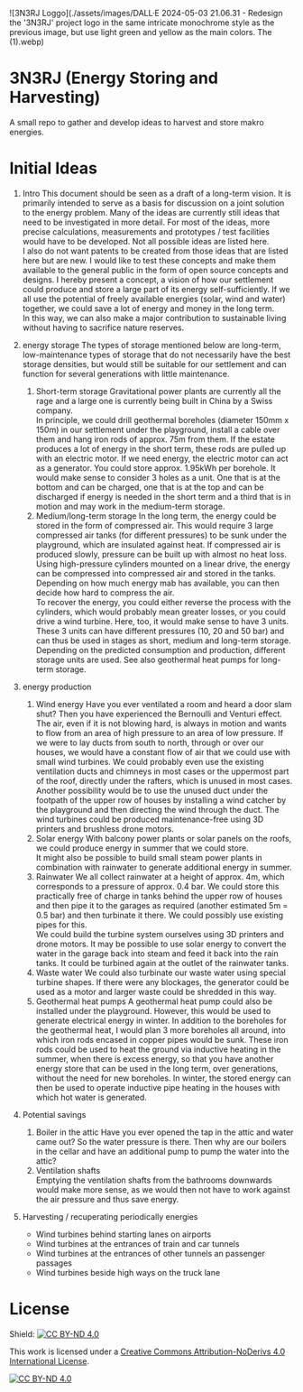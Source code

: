
![3N3RJ Loggo](./assets/images/DALL·E 2024-05-03 21.06.31 - Redesign the '3N3RJ' project logo in the same intricate monochrome style as the previous image, but use light green and yellow as the main colors. The (1).webp)

# 3N3RJ (Energy Storing and Harvesting)
A small repo to gather and develop ideas to harvest and store makro energies.

# Initial Ideas
1. Intro
This document should be seen as a draft of a long-term vision. It is primarily intended to serve as a basis for discussion on a joint solution to the energy problem. Many of the ideas are currently still ideas that need to be investigated in more detail. For most of the ideas, more precise calculations, measurements and prototypes / test facilities would have to be developed. Not all possible ideas are listed here.  
I also do not want patents to be created from those ideas that are listed here but are new. I would like to test these concepts and make them available to the general public in the form of open source concepts and designs.
I hereby present a concept, a vision of how our settlement could produce and store a large part of its energy self-sufficiently. If we all use the potential of freely available energies (solar, wind and water) together, we could save a lot of energy and money in the long term.  
In this way, we can also make a major contribution to sustainable living without having to sacrifice nature reserves. 

2. energy storage 
The types of storage mentioned below are long-term, low-maintenance types of storage that do not necessarily have the best storage densities, but would still be suitable for our settlement and can function for several generations with little maintenance. 

    1. Short-term storage 
    Gravitational power plants are currently all the rage and a large one is currently being built in China by a Swiss company.  
    In principle, we could drill geothermal boreholes (diameter 150mm x 150m) in our settlement under the playground, install a cable over them and hang iron rods of approx. 75m from them. If the estate produces a lot of energy in the short term, these rods are pulled up with an electric motor. If we need energy, the electric motor can act as a generator. 
    You could store approx. 1.95kWh per borehole. 
    It would make sense to consider 3 holes as a unit. One that is at the bottom and can be charged, one that is at the top and can be discharged if energy is needed in the short term and a third that is in motion and may work in the medium-term storage. 
    2. Medium/long-term storage 
    In the long term, the energy could be stored in the form of compressed air. This would require 3 large compressed air tanks (for different pressures) to be sunk under the playground, which are insulated against heat. If compressed air is produced slowly, pressure can be built up with almost no heat loss. Using high-pressure cylinders mounted on a linear drive, the energy can be compressed into compressed air and stored in the tanks. Depending on how much energy mab has available, you can then decide how hard to compress the air.  
    To recover the energy, you could either reverse the process with the cylinders, which would probably mean greater losses, or you could drive a wind turbine. 
    Here, too, it would make sense to have 3 units. These 3 units can have different pressures (10, 20 and 50 bar) and can thus be used in stages as short, medium and long-term storage. Depending on the predicted consumption and production, different storage units are used. 
    See also geothermal heat pumps for long-term storage. 
3. energy production 
    1. Wind energy 
    Have you ever ventilated a room and heard a door slam shut? Then you have experienced the Bernoulli and Venturi effect. 
    The air, even if it is not blowing hard, is always in motion and wants to flow from an area of high pressure to an area of low pressure. 
    If we were to lay ducts from south to north, through or over our houses, we would have a constant flow of air that we could use with small wind turbines. We could probably even use the existing ventilation ducts and chimneys in most cases or the uppermost part of the roof, directly under the rafters, which is unused in most cases. 
    Another possibility would be to use the unused duct under the footpath of the upper row of houses by installing a wind catcher by the playground and then directing the wind through the duct. 
    The wind turbines could be produced maintenance-free using 3D printers and brushless drone motors. 
    2. Solar energy 
    With balcony power plants or solar panels on the roofs, we could produce energy in summer that we could store.  
    It might also be possible to build small steam power plants in combination with rainwater to generate additional energy in summer. 
    3. Rainwater 
    We all collect rainwater at a height of approx. 4m, which corresponds to a pressure of approx. 0.4 bar. We could store this practically free of charge in tanks behind the upper row of houses and then pipe it to the garages as required (another estimated 5m = 0.5 bar) and then turbinate it there. We could possibly use existing pipes for this.  
    We could build the turbine system ourselves using 3D printers and drone motors. 
    It may be possible to use solar energy to convert the water in the garage back into steam and feed it back into the rain tanks. It could be turbined again at the outlet of the rainwater tanks. 
    4. Waste water 
    We could also turbinate our waste water using special turbine shapes. If there were any blockages, the generator could be used as a motor and larger waste could be shredded in this way. 
    5. Geothermal heat pumps 
    A geothermal heat pump could also be installed under the playground. However, this would be used to generate electrical energy in winter. In addition to the boreholes for the geothermal heat, I would plan 3 more boreholes all around, into which iron rods encased in copper pipes would be sunk. These iron rods could be used to heat the ground via inductive heating in the summer, when there is excess energy, so that you have another energy store that can be used in the long term, over generations, without the need for new boreholes. 
    In winter, the stored energy can then be used to operate inductive pipe heating in the houses with which hot water is generated. 
4. Potential savings 
    1. Boiler in the attic 
    Have you ever opened the tap in the attic and water came out? So the water pressure is there. Then why are our boilers in the cellar and have an additional pump to pump the water into the attic? 
    2. Ventilation shafts  
    Emptying the ventilation shafts from the bathrooms downwards would make more sense, as we would then not have to work against the air pressure and thus save energy. 

5. Harvesting / recuperating periodically energies
    * Wind turbines behind starting lanes on airports
    * Wind turbines at the entrances of train and car tunnels
    * Wind turbines at the entrances of other tunnels an passenger passages
    * Wind turbines beside high ways on the truck lane

# License
Shield: [![CC BY-ND 4.0][cc-by-nd-shield]][cc-by-nd]

This work is licensed under a
[Creative Commons Attribution-NoDerivs 4.0 International License][cc-by-nd].

[![CC BY-ND 4.0][cc-by-nd-image]][cc-by-nd]

[cc-by-nd]: https://creativecommons.org/licenses/by-nd/4.0/
[cc-by-nd-image]: https://licensebuttons.net/l/by-nd/4.0/88x31.png
[cc-by-nd-shield]: https://img.shields.io/badge/License-CC%20BY--ND%204.0-lightgrey.svg
